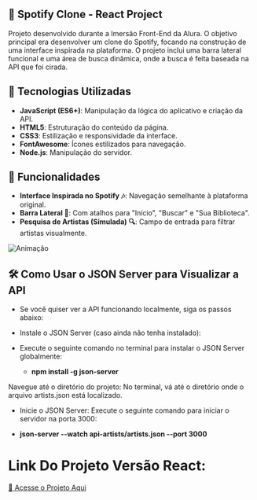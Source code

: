 ## 🎵 Spotify Clone - React Project

Projeto desenvolvido durante a Imersão Front-End da Alura. O objetivo principal era desenvolver um clone do Spotify, focando na construção de uma interface inspirada na plataforma. O projeto inclui uma barra lateral funcional e uma área de busca dinâmica, onde a busca é feita baseada na API que foi cirada.

## 🚀 Tecnologias Utilizadas

- **JavaScript (ES6+)**: Manipulação da lógica do aplicativo e criação da API.
- **HTML5**: Estruturação do conteúdo da página.
- **CSS3**: Estilização e responsividade da interface.
- **FontAwesome**: Ícones estilizados para navegação.
- **Node.js**: Manipulação do servidor.

## 🎨 Funcionalidades

- **Interface Inspirada no Spotify 🎶**: Navegação semelhante à plataforma original.
- **Barra Lateral 📌**: Com atalhos para "Início", "Buscar" e "Sua Biblioteca".
- **Pesquisa de Artistas (Simulada) 🔍**: Campo de entrada para filtrar artistas visualmente.

![Animação](https://github.com/user-attachments/assets/6439bf3f-960a-4600-bacf-856ab7faea23)

## 🛠️ Como Usar o JSON Server para Visualizar a API
- Se você quiser ver a API funcionando localmente, siga os passos abaixo:
- Instale o JSON Server (caso ainda não tenha instalado):
- Execute o seguinte comando no terminal para instalar o JSON Server globalmente:
  
  - **npm install -g json-server**
    
Navegue até o diretório do projeto:
No terminal, vá até o diretório onde o arquivo artists.json está localizado.
- Inicie o JSON Server: Execute o seguinte comando para iniciar o servidor na porta 3000:

- **json-server --watch api-artists/artists.json --port 3000**

# Link Do Projeto Versão React:
[🔗 Acesse o Projeto Aqui](https://transformando-js-react-bvp934fll-arthurs-projects-9de07c44.vercel.app)
